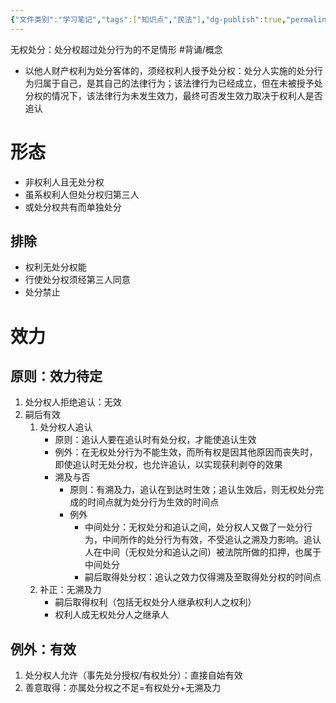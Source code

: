 ```yaml
---
{"文件类别":"学习笔记","tags":["知识点","民法"],"dg-publish":true,"permalink":"/学习笔记studyup/民法总论/无权处分/","dgPassFrontmatter":true,"created":"2024-10-13T17:33:27.492+08:00","updated":"2024-11-16T20:04:49.380+08:00"}
---
```


无权处分：处分权超过处分行为的不足情形 #背诵/概念 
- 以他人财产权利为处分客体的，须经权利人授予处分权：处分人实施的处分行为归属于自己，是其自己的法律行为；该法律行为已经成立，但在未被授予处分权的情况下，该法律行为未发生效力，最终可否发生效力取决于权利人是否追认
# 形态
- 非权利人且无处分权
- 虽系权利人但处分权归第三人
- 或处分权共有而单独处分
## 排除
- 权利无处分权能
- 行使处分权须经第三人同意
- 处分禁止
# 效力
## 原则：效力待定
1. 处分权人拒绝追认：无效
2. 嗣后有效
	1. 处分权人追认
		- 原则：追认人要在追认时有处分权，才能使追认生效
		- 例外：在无权处分行为不能生效，而所有权是因其他原因而丧失时，即使追认时无处分权，也允许追认，以实现获利剥夺的效果
		- 溯及与否
			- 原则：有溯及力，追认在到达时生效；追认生效后，则无权处分完成的时间点就为处分行为生效的时间点
			- 例外
				- 中间处分：无权处分和追认之间，处分权人又做了一处分行为，中间所作的处分行为有效，不受追认之溯及力影响。追认人在中间（无权处分和追认之间）被法院所做的扣押，也属于中间处分
				- 嗣后取得处分权：追认之效力仅得溯及至取得处分权的时间点
	2. 补正：无溯及力
		- 嗣后取得权利（包括无权处分人继承权利人之权利）
		- 权利人成无权处分人之继承人
## 例外：有效
1. 处分权人允许（事先处分授权/有权处分）：直接自始有效
2. 善意取得：亦属处分权之不足=有权处分+无溯及力